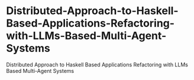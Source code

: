 # Distributed-Approach-to-Haskell-Based-Applications-Refactoring-with-LLMs-Based-Multi-Agent-Systems
Distributed Approach to Haskell Based Applications Refactoring with LLMs Based Multi-Agent Systems
